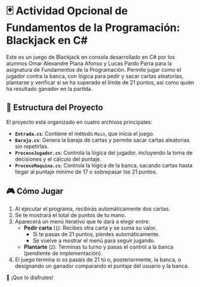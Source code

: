 # 🃏 Actividad Opcional de Fundamentos de la Programación: Blackjack en C#

Este es un juego de Blackjack en consola desarrollado en C# por los alumnos Omar Alexandre Plana Afonso y Lucas Pardo Parra para la asignatura de Fundamentos de la Programación. Permite jugar como el jugador contra la banca, con lógica para pedir y sacar cartas aleatorias, plantarse y verificar si se ha superado el límite de 21 puntos, así como quién ha resultado ganador en la partida.

## 📂 Estructura del Proyecto

El proyecto está organizado en cuatro archivos principales:

- **`Entrada.cs`**: Contiene el método `Main`, que inicia el juego.
- **`Baraja.cs`**: Genera la baraja de cartas y permite sacar cartas aleatorias sin repetirlas.
- **`ProcesoJugador.cs`**: Controla la lógica del jugador, incluyendo la toma de decisiones y el cálculo del puntaje.
- **`ProcesoMaquina.cs`**: Controla la lógica de la banca, sacando cartas hasta llegar al puntaje mínimo de 17 o sobrepasar los 21 puntos.

## 🎮 Cómo Jugar

1. Al ejecutar el programa, recibirás automáticamente dos cartas.
2. Se te mostrará el total de puntos de tu mano.
3. Aparecerá un menú iterativo que te dará a elegir entre:
   - **Pedir carta** (`1`): Recibes otra carta y se suma su valor.
     - Si te pasas de 21 puntos, pierdes automáticamente.
     - Se vuelve a mostrar el menú para seguir jugando.
   - **Plantarte** (`2`): Terminas tu turno y pasas el control a la banca (pendiente de implementación).
4. El juego termina si os pasáis de 21 tú o, posteriormente, la banca, o designando un ganador comparando el puntaje del usuario y la banca.


🚀 ¡Que lo disfrutes!
